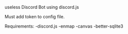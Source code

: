 useless Discord Bot using discord.js

Must add token to config file.

Requirements:
-discord.js
-enmap
-canvas
-better-sqlite3
